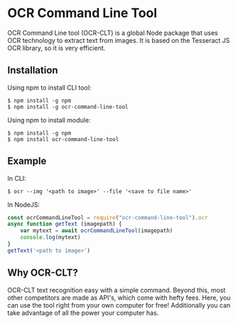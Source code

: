 # OCR Command Line Tool
OCR Command Line tool (OCR-CLT) is a global Node package that uses OCR technology to extract text from images. It is based on the Tesseract JS OCR library, so it is very efficient.

## Installation
Using npm to install CLI tool:
```shell
$ npm install -g npm
$ npm install -g ocr-command-line-tool
```
Using npm to install module:
```shell
$ npm install -g npm
$ npm install ocr-command-line-tool
```

## Example
In CLI:
```shell
$ ocr --img '<path to image>' --file '<save to file name>'
```
In NodeJS:
```js
const ocrCommandLineTool = require("ocr-command-line-tool").ocr
async function getText (imagepath) {
    var mytext = await ocrCommandLineTool(imagepath)
    console.log(mytext)
}
getText('<path to image>')
```

## Why OCR-CLT?
OCR-CLT text recognition easy with a simple command. Beyond this, most other competitors are made as API's, which come with hefty fees. Here, you can use the tool right from your own computer for free! Additionally you can take advantage of all the power your computer has.
